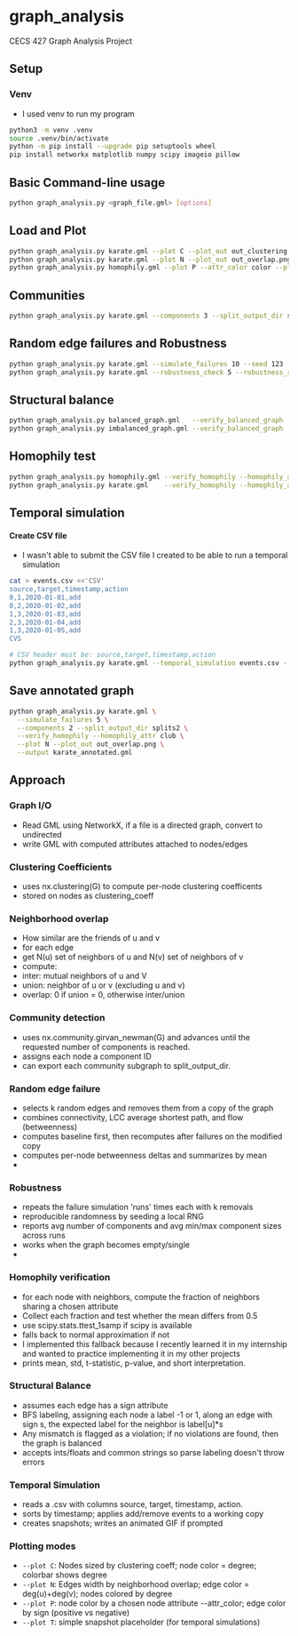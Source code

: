 # graph_analysis
CECS 427 Graph Analysis Project

## Setup

### Venv
- I used venv to run my program

```bash
python3 -m venv .venv
source .venv/bin/activate
python -m pip install --upgrade pip setuptools wheel
pip install networkx matplotlib numpy scipy imageio pillow
```
## Basic Command-line usage
```bash
python graph_analysis.py <graph_file.gml> [options]
```
## Load and Plot
```bash
python graph_analysis.py karate.gml --plot C --plot_out out_clustering.png
python graph_analysis.py karate.gml --plot N --plot_out out_overlap.png
python graph_analysis.py homophily.gml --plot P --attr_color color --plot_out out_attr.png
```

## Communities
```bash
python graph_analysis.py karate.gml --components 3 --split_output_dir splits
```

## Random edge failures and Robustness
```bash
python graph_analysis.py karate.gml --simulate_failures 10 --seed 123
python graph_analysis.py karate.gml --robustness_check 5 --robustness_runs 20
```
## Structural balance
```bash
python graph_analysis.py balanced_graph.gml   --verify_balanced_graph --sign_attr sign
python graph_analysis.py imbalanced_graph.gml --verify_balanced_graph --sign_attr sign
```
## Homophily test
```bash
python graph_analysis.py homophily.gml --verify_homophily --homophily_attr color
python graph_analysis.py karate.gml    --verify_homophily --homophily_attr club
```
## Temporal simulation
#### Create CSV file
- I wasn't able to submit the CSV file I created to be able to run a temporal simulation
```bash
cat > events.csv <<'CSV'
source,target,timestamp,action
0,1,2020-01-01,add
0,2,2020-01-02,add
1,3,2020-01-03,add
2,3,2020-01-04,add
1,3,2020-01-05,add
CVS
```
```bash
# CSV header must be: source,target,timestamp,action
python graph_analysis.py karate.gml --temporal_simulation events.csv --animate_out timeline.gif
```
## Save annotated graph
```bash
python graph_analysis.py karate.gml \
  --simulate_failures 5 \
  --components 2 --split_output_dir splits2 \
  --verify_homophily --homophily_attr club \
  --plot N --plot_out out_overlap.png \
  --output karate_annotated.gml
```
## Approach
### Graph I/O
- Read GML using NetworkX, if a file is a directed graph, convert to undirected
- write GML with computed attributes attached to nodes/edges

### Clustering Coefficients
- uses nx.clustering(G) to compute per-node clustering coefficents
- stored on nodes as clustering_coeff

### Neighborhood overlap
- How similar are the friends of u and v
- for each edge
- get N(u) set of neighbors of u and N(v) set of neighbors of v
- compute:
- inter: mutual neighbors of u and V
- union: neighbor of u or v (excluding u and v)
- overlap: 0 if union = 0, otherwise inter/union
### Community detection
- uses nx.community.girvan_newman(G) and advances until the requested number of components is reached.
- assigns each node a component ID
- can export each community subgraph to split_output_dir.

### Random edge failure
- selects k random edges and removes them from a copy of the graph
- combines connectivity, LCC average shortest path, and flow (betweenness)
- computes baseline first, then recomputes after failures on the modified copy
- computes per-node betweenness deltas and summarizes by mean
- 
### Robustness
- repeats the failure simulation 'runs' times each with k removals
- reproducible randomness by seeding a local RNG
- reports avg number of components and avg min/max component sizes across runs
- works when the graph becomes empty/single
- 
### Homophily verification
- for each node with neighbors, compute the fraction of neighbors sharing a chosen attribute
- Collect each fraction and test whether the mean differs from 0.5
- use scipy.stats.ttest_1samp if scipy is available
- falls back to normal approximation if not
- I implemented this fallback because I recently learned it in my internship and wanted to practice implementing it in my other projects
- prints mean, std, t-statistic, p-value, and short interpretation.
### Structural Balance
- assumes each edge has a sign attribute
- BFS labeling, assigning each node a label -1 or 1, along an edge with sign s, the expected label for the neighbor is label[u]*s
- Any mismatch is flagged as a violation; if no violations are found, then the graph is balanced
- accepts ints/floats and common strings so parse labeling doesn't throw errors
### Temporal Simulation
- reads a .csv with columns source, target, timestamp, action.
- sorts by timestamp; applies add/remove events to a working copy
- creates snapshots; writes an animated GIF if prompted

### Plotting modes
- `--plot C`: Nodes sized by clustering coeff; node color = degree; colorbar shows degree
- `--plot N`: Edges width by neighborhood overlap; edge color = deg(u)+deg(v); nodes colored by degree
- `--plot P`: node color by a chosen node attribute --attr_color; edge color by sign (positive vs negative)
- `--plot T`: simple snapshot placeholder (for temporal simulations) 




